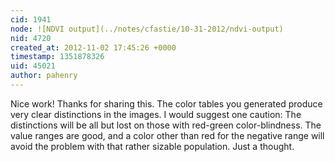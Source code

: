 ```yaml
---
cid: 1941
node: ![NDVI output](../notes/cfastie/10-31-2012/ndvi-output)
nid: 4720
created_at: 2012-11-02 17:45:26 +0000
timestamp: 1351878326
uid: 45021
author: pahenry
---
```


Nice work! Thanks for sharing this. The color tables you generated produce very clear distinctions in the images. I would suggest one caution: The distinctions will be all but lost on those with red-green color-blindness. The value ranges are good, and a color other than red for the negative range will avoid the problem with that rather sizable population. Just a thought.